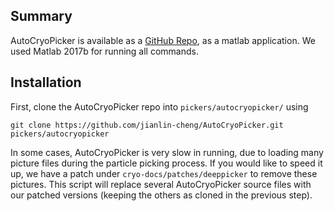## Summary

AutoCryoPicker is available as a [GitHub Repo](https://github.com/jianlin-cheng/AutoCryoPicker), as a matlab application. We used Matlab 2017b for running all commands.

## Installation

First, clone the AutoCryoPicker repo into `pickers/autocryopicker/` using 

```shell script
git clone https://github.com/jianlin-cheng/AutoCryoPicker.git pickers/autocryopicker
```

In some cases, AutoCryoPicker is very slow in running, due to loading many picture files during the particle picking process. If you would like to speed it up, we have
a patch under `cryo-docs/patches/deeppicker` to remove these pictures. This script will replace several AutoCryoPicker source files with our patched versions (keeping 
the others as cloned in the previous step).
